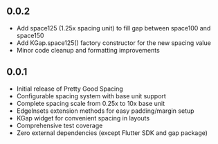 ## 0.0.2

* Add space125 (1.25x spacing unit) to fill gap between space100 and space150
* Add KGap.space125() factory constructor for the new spacing value
* Minor code cleanup and formatting improvements

## 0.0.1

* Initial release of Pretty Good Spacing
* Configurable spacing system with base unit support
* Complete spacing scale from 0.25x to 10x base unit
* EdgeInsets extension methods for easy padding/margin setup
* KGap widget for convenient spacing in layouts
* Comprehensive test coverage
* Zero external dependencies (except Flutter SDK and gap package)
